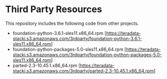 # Third Party Resources

This repository includes the following code from other projects.

* foundation-python-3.6.1-sles11.x86_64.rpm [https://teradata-stacki.s3.amazonaws.com/3rdparty/foundation-python-3.6.1-sles11.x86_64.rpm]
* foundation-python-packages-5.0-sles11.x86_64.rpm [https://teradata-stacki.s3.amazonaws.com/3rdparty/foundation-python-packages-5.0-sles11.x86_64.rpm]
* parted-2.3-10.45.1.x86_64.rpm [https://teradata-stacki.s3.amazonaws.com/3rdparty/parted-2.3-10.45.1.x86_64.rpm]
